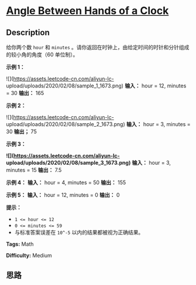 # [Angle Between Hands of a Clock][title]

## Description

给你两个数 `hour` 和 `minutes` 。请你返回在时钟上，由给定时间的时针和分针组成的较小角的角度（60 单位制）。



**示例 1：**

![](https://assets.leetcode-cn.com/aliyun-lc-
upload/uploads/2020/02/08/sample_1_1673.png)
            **输入：** hour = 12, minutes = 30    **输出：** 165    

**示例 2：**

![](https://assets.leetcode-cn.com/aliyun-lc-
upload/uploads/2020/02/08/sample_2_1673.png)
            **输入：** hour = 3, minutes = 30    **输出；** 75    

**示例 3：**

**![](https://assets.leetcode-cn.com/aliyun-lc-
upload/uploads/2020/02/08/sample_3_1673.png)**
            **输入：** hour = 3, minutes = 15    **输出：** 7.5    

**示例 4：**
            **输入：** hour = 4, minutes = 50    **输出：** 155    

**示例 5：**
            **输入：** hour = 12, minutes = 0    **输出：** 0    



**提示：**

  * `1 <= hour <= 12`
  * `0 <= minutes <= 59`
  * 与标准答案误差在 `10^-5` 以内的结果都被视为正确结果。


**Tags:** Math

**Difficulty:** Medium

## 思路

[title]: https://leetcode-cn.com/problems/angle-between-hands-of-a-clock
